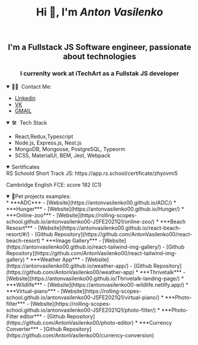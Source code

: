 <h1 align="center">Hi 👋, I'm <i>Anton Vasilenko</i></h1>
<br/>
<h2 align="center">I'm a Fullstack JS Software engineer, passionate about technologies</h2>
<h3 align="center">I currenlty work at iTechArt as a Fullstak JS developer</h3>

<details open>
<summary> 🤝🏻 &nbsp;Contact Me: </summary>
  
  - [Linkedin](https://www.linkedin.com/in/anton-vasilenko/)
  - [VK](https://vk.com/anton.vasilenko)
  - [GMAIL](mailto:anton.vasilenko00@gmail.com)
</details>

<details open>
<summary> 🛠 &nbsp;Tech Stack </summary>

  - React,Redux,Typescript
  - Node.js, Express.js, Nest.js
  - MongoDB, Mongoose, PostgreSQL, Typeorm
  - SCSS, MaterialUI, BEM, Jest, Webpack
</details>

<details open>
<summary>Sertificates</summary>
  RS Schoold Short Track JS: https://app.rs.school/certificate/zhyovmi5
  
  Cambridge English FCE: score 182 (C1)
</details>


<details open>
  
<summary>💼Pet projects examples: </summary>
    * ***ADC*** - [Website](https://antonvasilenko00.github.io/ADC/)
    * ***Hunger*** - [Website](https://antonvasilenko00.github.io/Hunger/)
    * ***Online-zoo*** - [Website](https://rolling-scopes-school.github.io/antonvasilenko00-JSFE2021Q1/online-zoo/)
    * ***Beach Resosrt*** - [Website](https://antonvasilenko00.github.io/react-beach-resort/#/) - [Github Repository](https://github.com/AntonVasilenko00/react-beach-resort)
    * ***Image Gallery*** - [Website](https://antonvasilenko00.github.io/react-tailwind-img-gallery/) - [Github Repository](https://github.com/AntonVasilenko00/react-tailwind-img-gallery)
    * ***Weather App*** - [Website](https://antonvasilenko00.github.io/weather-app/) - [Github Repository](https://github.com/AntonVasilenko00/weather-app)
    * ***Thrivetalk*** - [Website](https://antonvasilenko00.github.io/Thrivetalk-landing-page/)
    * ***Wildlife*** - [Website](https://antonvasilenko00-wildlife.netlify.app/)
    * ***Virtual-piano*** - [Website](https://rolling-scopes-school.github.io/antonvasilenko00-JSFE2021Q1/virtual-piano/)
    * ***Photo-filter*** - [Website](https://rolling-scopes-school.github.io/antonvasilenko00-JSFE2021Q1/photo-filter/)
    * ***Photo-Filter editor*** - [Github Repository](https://github.com/AntonVasilenko00/photo-editor)
    * ***Currency Converter*** - [Github Repository](https://github.com/AntonVasilenko00/currency-conversion)

</details>

